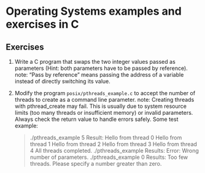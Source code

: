 # Operating Systems examples and exercises in C

## Exercises

1. Write a C program that swaps the two integer values passed as parameters (Hint: both parameters have to be passed by reference).
   note: “Pass by reference” means passing the address of a variable instead of directly switching its value.

2. Modify the program ``posix/pthreads_example.c`` to accept the number of threads to create as a command line parameter.
   note: Creating threads with pthread_create may fail. 
   This is usually due to system resource limits (too many threads or insufficient memory) or invalid parameters. Always check the return value to handle errors safely.
   Some test example:
   > ./pthreads_example 5
      Result:
      Hello from thread 0
      Hello from thread 1
      Hello from thread 2
      Hello from thread 3
      Hello from thread 4
      All threads completed.
   > ./pthreads_example
      Results:
      Error: Wrong number of parameters.
   > ./pthreads_example 0
      Results:
      Too few threads. Please specify a number greater than zero.
